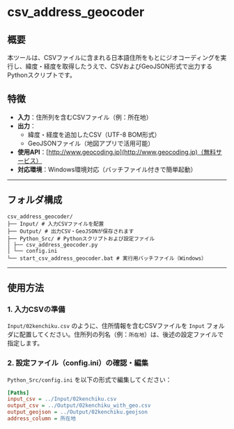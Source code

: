 # csv_address_geocoder

## 概要
本ツールは、CSVファイルに含まれる日本語住所をもとにジオコーディングを実行し、緯度・経度を取得したうえで、CSVおよびGeoJSON形式で出力するPythonスクリプトです。

## 特徴
- **入力**：住所列を含むCSVファイル（例：所在地）
- **出力**：
  - 緯度・経度を追加したCSV（UTF-8 BOM形式）
  - GeoJSONファイル（地図アプリで活用可能）
- **使用API**：[http://www.geocoding.jp](http://www.geocoding.jp)（無料サービス）
- **対応環境**：Windows環境対応（バッチファイル付きで簡単起動）

---

## フォルダ構成
```plaintext
csv_address_geocoder/
├── Input/ # 入力CSVファイルを配置
├── Output/ # 出力CSV・GeoJSONが保存されます
├── Python_Src/ # Pythonスクリプトおよび設定ファイル
│ ├── csv_address_geocoder.py
│ └── config.ini
└── start_csv_address_geocoder.bat # 実行用バッチファイル（Windows）
```
---

## 使用方法

### 1. 入力CSVの準備
`Input/02kenchiku.csv` のように、住所情報を含むCSVファイルを `Input` フォルダに配置してください。住所列の列名（例：`所在地`）は、後述の設定ファイルで指定します。

### 2. 設定ファイル（config.ini）の確認・編集
`Python_Src/config.ini` を以下の形式で編集してください：

```ini
[Paths]
input_csv = ../Input/02kenchiku.csv
output_csv = ../Output/02kenchiku_with_geo.csv
output_geojson = ../Output/02kenchiku.geojson
address_column = 所在地

